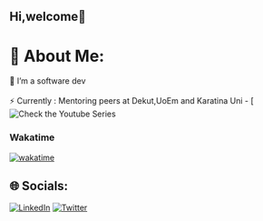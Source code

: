 
## Hi,welcome👋

# 💫 About Me:
🔭 I’m a software dev<br><br>⚡ Currently : Mentoring peers at Dekut,UoEm and Karatina Uni - [![Check the Youtube Series](https://www.youtube.com/watch?v=TMq-h-uNPG8&list=PLSPfz2EmykxJDxOhc3pfnJLo2z020X9G_) 


### Wakatime
[![wakatime](https://wakatime.com/badge/user/1c3d2ce2-6e01-4f9d-9f49-ed105f7133af.svg)](https://wakatime.com/@1c3d2ce2-6e01-4f9d-9f49-ed105f7133af)

## 🌐 Socials:
[![LinkedIn](https://img.shields.io/badge/LinkedIn-%230077B5.svg?logo=linkedin&logoColor=white)](https://linkedin.com/in/victor-mutethia) [![Twitter](https://img.shields.io/badge/Twitter-%231DA1F2.svg?logo=Twitter&logoColor=white)](https://twitter.com/v_mutethia_) 


